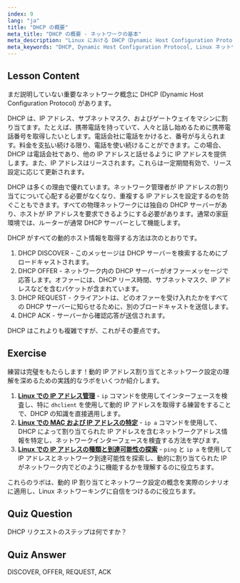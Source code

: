 ```yaml
---
index: 9
lang: "ja"
title: "DHCP の概要"
meta_title: "DHCP の概要 - ネットワークの基本"
meta_description: "Linux における DHCP（Dynamic Host Configuration Protocol）について学びましょう。DHCP が IP アドレスを割り当てる方法とその 4 段階のプロセスを理解します。Linux ネットワーキングの旅を始めましょう！"
meta_keywords: "DHCP, Dynamic Host Configuration Protocol, Linux ネットワーキング，IP アドレス，DHCP チュートリアル，初心者，ガイド"
---
```


## Lesson Content

まだ説明していない重要なネットワーク概念に DHCP (Dynamic Host Configuration Protocol) があります。

DHCP は、IP アドレス、サブネットマスク、およびゲートウェイをマシンに割り当てます。たとえば、携帯電話を持っていて、人々と話し始めるために携帯電話番号を取得したいとします。電話会社に電話をかけると、番号が与えられます。料金を支払い続ける限り、電話を使い続けることができます。この場合、DHCP は電話会社であり、他の IP アドレスと話せるように IP アドレスを提供します。また、IP アドレスはリースされます。これらは一定期間有効で、リース設定に応じて更新されます。

DHCP は多くの理由で優れています。ネットワーク管理者が IP アドレスの割り当てについて心配する必要がなくなり、重複する IP アドレスを設定するのを防ぐこともできます。すべての物理ネットワークには独自の DHCP サーバーがあり、ホストが IP アドレスを要求できるようにする必要があります。通常の家庭環境では、ルーターが通常 DHCP サーバーとして機能します。

DHCP がすべての動的ホスト情報を取得する方法は次のとおりです。

1. DHCP DISCOVER - このメッセージは DHCP サーバーを検索するためにブロードキャストされます。
2. DHCP OFFER - ネットワーク内の DHCP サーバーがオファーメッセージで応答します。オファーには、DHCP リース時間、サブネットマスク、IP アドレスなどを含むパケットが含まれています。
3. DHCP REQUEST - クライアントは、どのオファーを受け入れたかをすべての DHCP サーバーに知らせるために、別のブロードキャストを送信します。
4. DHCP ACK - サーバーから確認応答が送信されます。

DHCP はこれよりも複雑ですが、これがその要点です。

## Exercise

練習は完璧をもたらします！動的 IP アドレス割り当てとネットワーク設定の理解を深めるための実践的なラボをいくつか紹介します。

1. **[Linux での IP アドレス管理](https://labex.io/ja/labs/linux-manage-ip-addressing-in-linux-592736)** - `ip` コマンドを使用してインターフェースを検査し、特に `dhclient` を使用して動的 IP アドレスを取得する練習をすることで、DHCP の知識を直接適用します。
2. **[Linux での MAC および IP アドレスの特定](https://labex.io/ja/labs/linux-identify-mac-and-ip-addresses-in-linux-592731)** - `ip a` コマンドを使用して、DHCP によって割り当てられた IP アドレスを含むネットワークアドレス情報を特定し、ネットワークインターフェースを検査する方法を学びます。
3. **[Linux での IP アドレスの種類と到達可能性の探索](https://labex.io/ja/labs/linux-explore-ip-address-types-and-reachability-in-linux-592780)** - `ping` と `ip a` を使用して IP アドレスとネットワーク到達可能性を探索し、動的に割り当てられた IP がネットワーク内でどのように機能するかを理解するのに役立ちます。

これらのラボは、動的 IP 割り当てとネットワーク設定の概念を実際のシナリオに適用し、Linux ネットワーキングに自信をつけるのに役立ちます。

## Quiz Question

DHCP リクエストのステップは何ですか？

## Quiz Answer

DISCOVER, OFFER, REQUEST, ACK
